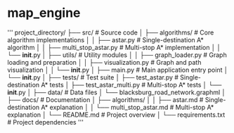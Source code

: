 # map_engine


'''
project_directory/
├── src/                          # Source code
│   ├── algorithms/               # Core algorithm implementations
│   │   ├── astar.py             # Single-destination A* algorithm
│   │   ├── multi_stop_astar.py  # Multi-stop A* implementation
│   │   └── __init__.py
│   ├── utils/                    # Utility modules
│   │   ├── graph_loader.py      # Graph loading and preparation
│   │   ├── visualization.py      # Graph and path visualization
│   │   └── __init__.py
│   ├── main.py                  # Main application entry point
│   └── __init__.py
│
├── tests/                        # Test suite
│   ├── test_astar.py            # Single-destination A* tests
│   ├── test_astar_multi.py      # Multi-stop A* tests
│   └── __init__.py
│
├── data/                        # Data files
│   └── blacksburg_road_network.graphml
│
├── docs/                        # Documentation
│   ├── algorithms/
│   │   ├── astar.md            # Single-destination A* explanation
│   │   └── multi_stop_astar.md # Multi-stop A* explanation
│   └── README.md               # Project overview
│
└── requirements.txt             # Project dependencies
'''
